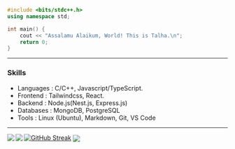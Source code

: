 ```cpp
#include <bits/stdc++.h>
using namespace std;

int main() {
    cout << "Assalamu Alaikum, World! This is Talha.\n";
    return 0;
}
```

<hr/>


<!-- <img height="180" align="right" alt="Night Coding" src="./images/night-coding.gif/"/> -->


### Skills

-   Languages : C/C++, Javascript/TypeScript.
-   Frontend  : Tailwindcss, React.
-   Backend   : Node.js(Nest.js, Express.js)
-   Databases : MongoDB, PostgreSQL
-   Tools     : Linux (Ubuntu), Markdown, Git, VS Code

<hr />

[![GitHub Streak](https://streak-stats.demolab.com?user=talha4t&type=png)](https://git.io/streak-stats)
<a href="https://github.com/talha4t">
  <img align="left" src="https://github-readme-stats-eight-theta.vercel.app/api?username=talha4t&theme=nord&show_icons=true&count_private=true&hide=contribs&line_height=30" />
  <img align="left" src="https://streak-stats.demolab.com?user=talha4t" />
</a>
<a href="https://github.com/talha4t">
  <img align="center" src="https://github-readme-stats-eight-theta.vercel.app/api/top-langs/?username=talha4t&theme=nord&langs_count=10&hide=css,jupyter%20notebook,ejs,scss" />
</a>

